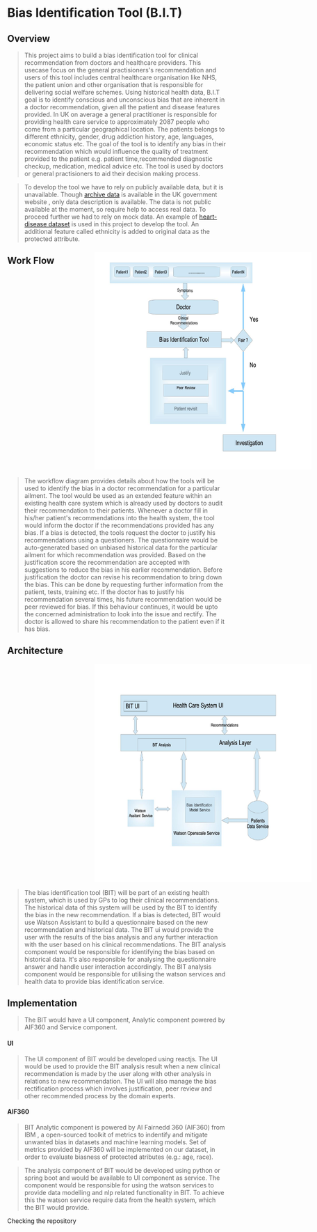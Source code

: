 # Bias Identification Tool (B.I.T)
## Overview 
>This project aims to build a bias identification tool for clinical recommendation from doctors and healthcare providers. This usecase focus on the general practisioners's recommendation and users of this tool includes central healthcare organisation like NHS, the patient union and other organisation that is responsible for delivering social welfare schemes. Using historical health data, B.I.T goal is to identify conscious and unconscious bias that are inherent in a doctor recommendation, given all the patient and disease features provided. In UK on average a general practitioner is responsible for providing health care service to approximately 2087 people who come from a particular geographical location. The patients belongs to different ethnicity, gender, drug addiction history, age, languages, economic status etc. The goal of the tool is to identify any bias in their recommendation which would influence the quality of treatment provided to the patient e.g. patient time,recommended diagnostic checkup, medication, medical advice etc. The tool is used by doctors or general practisioners to aid their decision making process. 

>To develop the tool we have to rely on publicly available data, but it is unavailable. Though [archive data](http://webarchive.nationalarchives.gov.uk) is available in the UK government website , only data description is available. The data is not public available at the moment, so require help to access real data. To proceed further we had to rely on mock data. An example of [heart-disease dataset](https://www.kaggle.com/johnsmith88/heart-disease-dataset) is used in this project to develop the tool. An additional feature called ethnicity is added to original data as the protected attribute.

## Work Flow
<img src="documents/images/call_for_code_flowchart_2020.jpg" width="500" height="500" style="width:500px;height:500px;margin-left:200px;margin-top:-50px"/>

>The workflow diagram provides details about how the tools will be used to identify the bias in a doctor recommendation for a particular ailment. The tool would be used as an extended feature within an existing health care system which is already used by doctors to audit their recommendation to their patients. Whenever a doctor fill in his/her patient's recommendations into the health system, the tool would inform the doctor if the recommendations provided has any bias. If a bias is detected, the tools request the doctor to justify his recommendations using a questioners. The questionnaire would be auto-generated based on unbiased historical data for the particular ailment for which recommendation was provided. Based on the justification score the recommendation are accepted with suggestions to reduce the bias in his earlier recommendation. Before justification the doctor can revise his recommendation to bring down the bias. This can be done by requesting further information from the patient, tests, training etc. If the doctor has to justify his recommendation several times, his future recommendation would be peer reviewed for bias. If this behaviour continues, it would be upto the concerned administration to look into the issue and rectify. The doctor is allowed to share his recommendation to the patient even if it has bias.

## Architecture 
<img src="documents/images/call_for_code_architecture_2020.jpg" 
style="width:500px;height:500px;margin-left:200px;margin-right:auto"/>

>The bias identification tool (BIT) will be part of an existing health system, which is used by GPs to log their clinical recommendations. The historical data of this system will be used by the BIT to identify the bias in the new recommendation. If a bias is detected, BIT would use Watson Assistant to build a questionnaire based on the new recommendation and historical data. The BIT ui would provide the user with the results of the bias analysis and any further interaction with the user based on his clinical recommendations. The BIT analysis component would be responsible for identifying the bias based on historical data. It's also responsible for analysing the questionnaire answer and handle user interaction accordingly. The BIT analysis component would be responsible for utilising the watson services and health data to provide bias identification service.

## Implementation

>The BIT would have a UI component, Analytic component powered by AIF360 and Service component. 

<h4>UI</h4>

>The UI component of BIT would be developed using reactjs. The UI would be used to provide the BIT analysis result when a new clinical recommendation is made by the user along with other analysis in relations to new recommendation. The UI will also manage the bias rectification process which involves justification, peer review and other recommended process by the domain experts.

<h4>AIF360</h4>

> BIT Analytic component is powered by AI Fairnedd 360 (AIF360) from IBM , a open-sourced toolkit of metrics to indentify and mitigate unwanted bias in datasets and machine learning models. Set of metrics provided by AIF360 will be implemented on our dataset, in order to evaluate biasness of protected atributes (e.g.: age, race).

>The analysis component of BIT would be developed using python or spring boot and would be available to UI component as service. The component would be responsible for using the watson services to provide data modelling and nlp related functionality in BIT. To achieve this the watson service require data from the health system, which the BIT would provide.

Checking the repository
